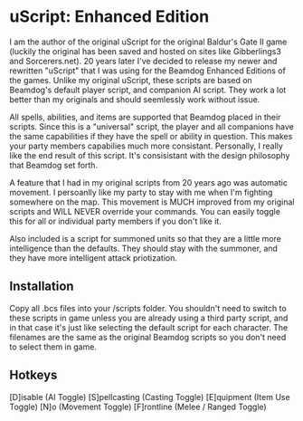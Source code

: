 # uScript: Enhanced Edition

I am the author of the original uScript for the original Baldur's Gate II game (luckily the original has been saved and hosted on sites like Gibberlings3 and Sorcerers.net).  20 years later I've decided to release my newer and rewritten "uScript" that I was using for the Beamdog Enhanced Editions of the games.  Unlike my original uScript, these scripts are based on Beamdog's default player script, and companion AI script.  They work a lot better than my originals and should seemlessly work without issue.

All spells, abilities, and items are supported that Beamdog placed in their scripts.  Since this is a "universal" script, the player and all companions have the same capabilities if they have the spell or ability in question.  This makes your party members capabilies much more consistant.  Personally, I really like the end result of this script.  It's consisistant with the design philosophy that Beamdog set forth.

A feature that I had in my original scripts from 20 years ago was automatic movement.  I persoanlly like my party to stay with me when I'm fighting somewhere on the map.  This movement is MUCH improved from my original scripts and WILL NEVER override your commands.  You can easily toggle this for all or individual party members if you don't like it.

Also included is a script for summoned units so that they are a little more intelligence than the defaults.  They should stay with the summoner, and they have more intelligent attack priotization.

## Installation

Copy all .bcs files into your /scripts folder.  You shouldn't need to switch to these scripts in game unless you are already using a third party script, and in that case it's just like selecting the default script for each character.  The filenames are the same as the original Beamdog scripts so you don't need to select them in game.

## Hotkeys

[D]isable (AI Toggle)
[S]pellcasting (Casting Toggle)
[E]quipment (Item Use Toggle)
[N]o (Movement Toggle)
[F]rontline (Melee / Ranged Toggle)

